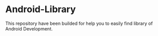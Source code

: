 Android-Library
===============

This repository have been builded for help you to easily find library of Android Development.
